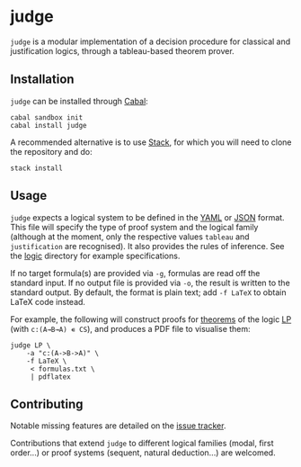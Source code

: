 judge
==============================================================================

`judge` is a modular implementation of a decision procedure for classical and 
justification logics, through a tableau-based theorem prover. 



Installation
------------------------------------------------------------------------------

`judge` can be installed through 
[Cabal](https://www.haskell.org/cabal/users-guide/):

    cabal sandbox init
    cabal install judge


A recommended alternative is to use [Stack](https://www.stackage.org/), for 
which you will need to clone the repository and do:

    stack install



Usage
-------------------------------------------------------------------------------

`judge` expects a logical system to be defined in the [YAML](http://yaml.org/) 
or [JSON](http://json.org/) format. This file will specify the type of proof 
system and the logical family (although at the moment, only the respective 
values `tableau` and `justification` are recognised). It also provides the 
rules of inference. See the [logic](logic) directory for example 
specifications.

If no target formula(s) are provided via `-g`, formulas are read off the 
standard input. If no output file is provided via `-o`, the result is written 
to the standard output. By default, the format is plain text; add `-f LaTeX` 
to obtain LaTeX code instead. 

For example, the following will construct proofs for [theorems](formulas.txt) 
of the logic [LP](logic/LP.yml) (with `c:(A→B→A) ∊ CS`), and produces a PDF 
file to visualise them:

    judge LP \
        -a "c:(A->B->A)" \
        -f LaTeX \
         < formulas.txt \
         | pdflatex



Contributing
-------------------------------------------------------------------------------

Notable missing features are detailed on the [issue 
tracker](https://github.com/slakkenhuis/judge/issues).

Contributions that extend `judge` to different logical families (modal, first 
order...) or proof systems (sequent, natural deduction...) are welcomed.

